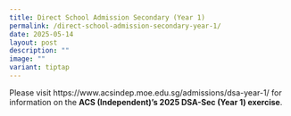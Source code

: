 ```yaml
---
title: Direct School Admission Secondary (Year 1)
permalink: /direct-school-admission-secondary-year-1/
date: 2025-05-14
layout: post
description: ""
image: ""
variant: tiptap
---
```

<p>Please visit <a rel="noopener noreferrer nofollow" target="_blank">https://www.acsindep.moe.edu.sg/admissions/dsa-year-1/</a> for
information on the <strong>ACS (Independent)’s 2025 DSA-Sec (Year 1) exercise</strong>.</p>